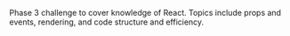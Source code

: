 Phase 3 challenge to cover knowledge of React. Topics include props and events, rendering, and code structure and efficiency.
